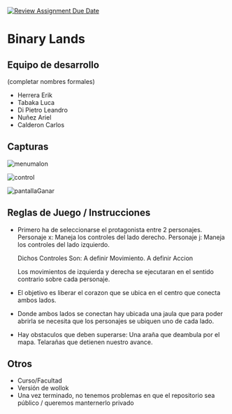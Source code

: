 [![Review Assignment Due Date](https://classroom.github.com/assets/deadline-readme-button-24ddc0f5d75046c5622901739e7c5dd533143b0c8e959d652212380cedb1ea36.svg)](https://classroom.github.com/a/hUnPAC5R)
# Binary Lands

## Equipo de desarrollo

(completar nombres formales)

- Herrera Erik 
- Tabaka Luca 
- Di Pietro Leandro 
- Nuñez Ariel 
- Calderon Carlos

## Capturas
![menumalon](https://github.com/obj1-unahur-2023s2/TPGameIntegrador-delfondo-inc/assets/141874580/8bbc6eed-f09c-451a-9194-6499e412cf45)

![control](https://github.com/obj1-unahur-2023s2/TPGameIntegrador-delfondo-inc/assets/141874580/d7fdff7b-4f19-429f-80b6-d05387658acc)

![pantallaGanar](https://github.com/obj1-unahur-2023s2/TPGameIntegrador-delfondo-inc/assets/141874580/5bed441d-5471-4bd3-baeb-e9bb3e2afb9c)

## Reglas de Juego / Instrucciones

* Primero ha de seleccionarse el protagonista entre 2 personajes.
	Personaje x: Maneja los controles del lado derecho.
	Personaje j: Maneja los controles del lado izquierdo.

	Dichos Controles Son:
	A definir Movimiento.
	A definir Accion

	Los movimientos de izquierda y derecha se ejecutaran en el sentido contrario sobre cada personaje.

* El objetivo es liberar el corazon que se ubica en el centro que conecta ambos lados.

* Donde ambos lados se conectan hay ubicada una jaula que para poder abrirla se necesita que los personajes se ubiquen uno de cada lado.

* Hay obstaculos que deben superarse:
	Una araña que deambula por el mapa.
	Telarañas que detienen nuestro avance.

## Otros

- Curso/Facultad
- Versión de wollok
- Una vez terminado, no tenemos problemas en que el repositorio sea público / queremos manternerlo privado
